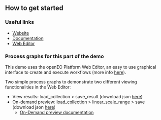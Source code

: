 ## How to get started

### Useful links

- [Website](https://openeo.cloud/)
- [Documentation](https://docs.openeo.cloud/)
- [Web Editor](https://editor.openeo.cloud/)

### Process graphs for this part of the demo

This demo uses the openEO Platform Web Editor, an easy to use graphical interface to create and execute workflows (more info [here](https://docs.openeo.cloud/getting-started/editor/)).

Two simple process graphs to demonstrate two different viewing functionalities in the Web Editor:
- View results: load_collection > save_result (download json [here](https://github.com/pangeo-data/pangeo-openeo-BiDS-2023/tree/main/tutorial/part2/openEO-S2_L2A_sync_job.json))
- On-demand preview: load_collection > linear_scale_range > save (download json [here](https://github.com/pangeo-data/pangeo-openeo-BiDS-2023/tree/main/tutorial/part2/openEO-S2_L2A_on_demand_viewer.json))
  - [On-Demand preview documentation](https://docs.openeo.cloud/federation/#on-demand-preview)
